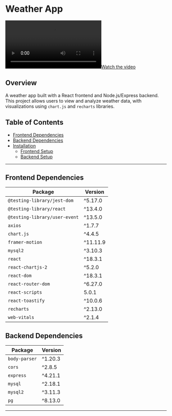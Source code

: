 # Weather App

[![Watch the video](path/to/your/video.mp4)](path/to/your/video.mp4)

## Overview
A weather app built with a React frontend and Node.js/Express backend. This project allows users to view and analyze weather data, with visualizations using `chart.js` and `recharts` libraries. 

## Table of Contents
- [Frontend Dependencies](#frontend-dependencies)
- [Backend Dependencies](#backend-dependencies)
- [Installation](#installation)
  - [Frontend Setup](#frontend-setup)
  - [Backend Setup](#backend-setup)

---

## Frontend Dependencies

| Package                   | Version |
| ------------------------- | ------- |
| `@testing-library/jest-dom` | ^5.17.0 |
| `@testing-library/react`  | ^13.4.0 |
| `@testing-library/user-event` | ^13.5.0 |
| `axios`                   | ^1.7.7 |
| `chart.js`                | ^4.4.5 |
| `framer-motion`           | ^11.11.9 |
| `mysql2`                  | ^3.10.3 |
| `react`                   | ^18.3.1 |
| `react-chartjs-2`         | ^5.2.0 |
| `react-dom`               | ^18.3.1 |
| `react-router-dom`        | ^6.27.0 |
| `react-scripts`           | 5.0.1 |
| `react-toastify`          | ^10.0.6 |
| `recharts`                | ^2.13.0 |
| `web-vitals`              | ^2.1.4 |

## Backend Dependencies

| Package       | Version |
| ------------- | ------- |
| `body-parser` | ^1.20.3 |
| `cors`        | ^2.8.5 |
| `express`     | ^4.21.1 |
| `mysql`       | ^2.18.1 |
| `mysql2`      | ^3.11.3 |
| `pg`          | ^8.13.0 |

---

